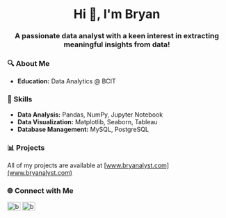 <h1 align="center">Hi 👋, I'm Bryan</h1>
<h3 align="center">A passionate data analyst with a keen interest in extracting meaningful insights from data!</h3>

### 🔍 About Me

- **Education:** Data Analytics @ BCIT

### 🚀 Skills

- **Data Analysis:** Pandas, NumPy, Jupyter Notebook
- **Data Visualization:** Matplotlib, Seaborn, Tableau
- **Database Management:** MySQL, PostgreSQL

### 📊 Projects 

All of my projects are available at [www.bryanalyst.com](www.bryanalyst.com)

### 🌐 Connect with Me

<p align="left">
<a href="https://linkedin.com/in/bryan-limbo" target="blank"><img align="center" src="https://raw.githubusercontent.com/rahuldkjain/github-profile-readme-generator/master/src/images/icons/Social/linked-in-alt.svg" alt="bryan-limbo" height="20" width="30" /></a>
<a href="https://instagram.com/bryanlimbo" target="blank"><img align="center" src="https://raw.githubusercontent.com/rahuldkjain/github-profile-readme-generator/master/src/images/icons/Social/instagram.svg" alt="bryanlimbo" height="20" width="30" /></a>
</p>
